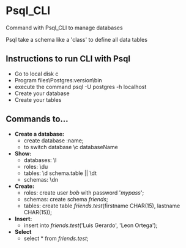 # Psql_CLI
Command with Psql_CLI to manage databases

Psql take a schema like a 'class' to define all data tables 

## Instructions to run CLI with Psql
  - Go to local disk c
  - Program files\Postgres\:version\bin
  - execute the command psql -U postgres -h localhost 
  - Create your database
  - Create your tables

## Commands to...
- **Create a database:**
    - create database :name; 
    - to switch database \c databaseName
- **Show:**
    - databases: \l 
    - roles: \du
    - tables: \d schema.table || \dt
    - schemas: \dn
- **Create:**
    - roles: create user *bob* with password '*mypass*';
    - schemas: create schema *friends*;
    - tables: create table *friends*.*test*(firstname CHAR(15), lastname CHAR(15));
- **Insert:**
    - insert into *friends*.*test*('Luis Gerardo', 'Leon Ortega');
- **Select**
    - select * from *friends*.*test*;